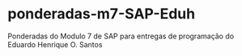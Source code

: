 # ponderadas-m7-SAP-Eduh
Ponderadas do Modulo 7 de SAP para entregas de programação do Eduardo Henrique O. Santos
